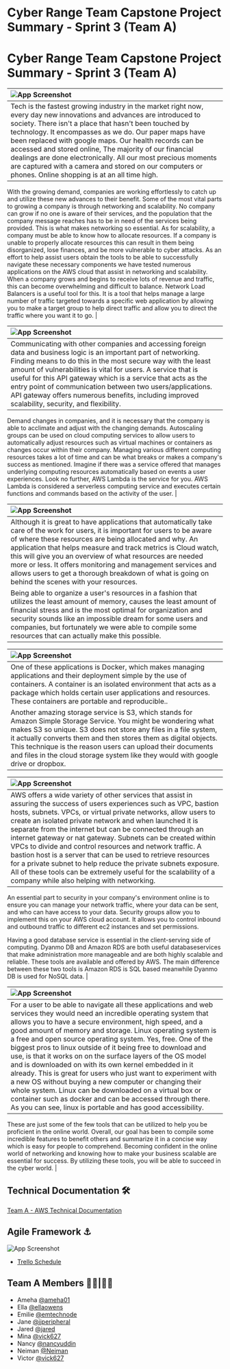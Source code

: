 # Cyber Range Team Capstone Project Summary - Sprint 3 (Team A)


# Cyber Range Team Capstone Project Summary - Sprint 3 (Team A)


| ![App Screenshot](https://drive.google.com/uc?export=view&id=1K1g-aEWpIoXgJE4rRq0DBYUWCmJ060HW) |
| :-------------------------------- |
| Tech is the fastest growing industry in the market right now, every day new innovations and advances are introduced to society. There isn't a place that hasn't been touched by technology. It encompasses as we do. Our paper maps have been replaced with google maps. Our health records can be accessed and stored online, The majority of our financial dealings are done electronically. All our most precious moments are captured with a camera and stored on our computers or phones. Online shopping is at an all time high. 
With the growing demand, companies are working effortlessly to catch up and utilize these new advances to their benefit. Some of the most vital parts to growing a company is through networking and scalability. No company can grow if no one is aware of their services, and the population that the company message reaches has to be in need of the services being provided. This is what makes networking so essential. As for scalability, a company must be able to know how to allocate resources. If a company is unable to properly allocate resources this can result in them being disorganized, lose finances, and be more vulnerable to cyber attacks. As an effort to help assist users obtain the tools to be able to successfully navigate these necessary components we have tested numerous applications on the AWS cloud that assist in networking and scalability.
When a company grows and begins to receive lots of revenue and traffic, this can become overwhelming and difficult to balance. Network Load Balancers is a useful tool for this. It is a tool that helps manage a large number of traffic targeted towards a specific web application by allowing you to make a target group to help direct traffic and allow you to direct the traffic where you want it to go. |

| ![App Screenshot](https://drive.google.com/uc?export=view&id=1c1vTNbBW3Ql83VTxq_pOG2vklHe-1q9L) |
| :-------------------------------- |
| Communicating with other companies and accessing foreign data and business logic is an important part of networking. Finding means to do this in the most secure way with the least amount of vulnerabilities is vital for users. A service that is useful for this API gateway which is a service that acts as the entry point of communication between two users/applications. API gateway offers numerous benefits, including improved scalability, security, and flexibility. 
Demand changes in companies, and it is necessary that the company is able to acclimate and adjust with the changing demands. Autoscaling groups can be used on cloud computing services to allow users to automatically adjust resources such as virtual machines or containers as changes occur within their company.
Managing various different computing resources takes a lot of time and can be what breaks or makes a company's success as mentioned. Imagine if there was a service offered that manages underlying computing resources automatically based on events a user experiences. Look no further, AWS Lambda is the service for you. AWS Lambda is considered a serverless computing service and executes certain functions and commands based on the activity of the user. |

| ![App Screenshot](https://drive.google.com/uc?export=view&id=1h8hzQFZ3kC9Z_ETDG4kMqUFfeKMyI8zX) |
| :-------------------------------- |
| Although it is great to have applications that automatically take care of the work for users, it is important for users to be aware of where these resources are being allocated and why. An application that helps measure and track metrics is Cloud watch, this will give you an overview of what resources are needed more or less. It offers monitoring and management services and allows users to get a thorough breakdown of what is going on behind the scenes with your resources.
Being able to organize a user's resources in a fashion that utilizes the least amount of memory, causes the least amount of financial stress and is the most optimal for organization and security sounds like an impossible dream for some users and companies, but fortunately we were able to compile some resources that can actually make this possible. |

| ![App Screenshot](https://drive.google.com/uc?export=view&id=1x-EfWUHT42SNK4WOrASbz6Pg3uIV5K8r) |
| :-------------------------------- |
| One of these applications is Docker, which makes managing applications and their deployment simple by the use of containers. A container is an isolated environment that acts as a package which holds certain user applications and resources. These containers are portable and reproducible.. 
Another amazing storage service is S3, which stands for Amazon Simple Storage Service. You might be wondering what makes S3 so unique. S3 does not store any files in a file system, it actually converts them and then stores them as digital objects. This technique is the reason users can upload their documents and files in the cloud storage system like they would with google drive or dropbox. |


| ![App Screenshot](https://drive.google.com/uc?export=view&id=1AR8bVLOStAjSUxMY6S780mxU7Sh_7vBM) |
| :-------------------------------- |
| AWS offers a wide variety of other services that assist in assuring the success of users experiences such as VPC, bastion hosts, subnets. VPCs, or virtual private networks, allow users to create an isolated private network and when launched it is separate from the internet but can be connected through an internet gateway or nat gateway. Subnets can be created within VPCs to divide and control resources and network traffic. A bastion host is a server that can be used to retrieve resources for a private subnet to help reduce the private subnets exposure. All of these tools can be extremely useful for the scalability of a company while also helping with networking.

An essential part to security in your company's environment online is to ensure you can manage your network traffic, where your data can be sent, and who can have access to your data. Security groups allow you to implement this on your AWS cloud account. It allows you to control inbound and outbound traffic to different ec2 instances and set permissions. 

Having a good database service is essential in the client-serving side of computing. Dyanmo DB and Amazon RDS are both useful databaseservices that make administration more manageable and are both highly scalable and reliable. These tools are available and offered by AWS. The main difference between these two tools is Amazon RDS is SQL based meanwhile Dyanmo DB is used for NoSQL data. |


| ![App Screenshot](https://drive.google.com/uc?export=view&id=1B4e3ojE-_lkqS3sHHXLvldhyHCsccME2)|
| :-------------------------------- |
| For a user to be able to navigate all these applications and  web services they would need an incredible operating system that allows you to have a secure environment, high speed, and a good amount of memory and storage. Linux operating system is a free and open source operating system. Yes, free. One of the biggest pros to linux outside of it being free to download and use, is that it works on on the surface layers of the OS model and is downloaded on with its own kernel embedded in it already. This is great for users who just want to experiment with a new OS without buying a new computer or changing their whole system. Linux can be downloaded on a virtual box or container such as docker and can be accessed through there. As you can see, linux is portable and has good accessibility.

These are just some of the few tools that can be utilized to help you be proficient in the online world. Overall, our goal has been to compile some incredible features to benefit others and summarize it in a concise way which is easy for people to comprehend. Becoming confident in the online world of networking and knowing how to make your business scalable are essential for success. By utilizing these tools, you will be able to succeed in the cyber world. |

## Technical Documentation 🛠 

[Team A - AWS Technical Documentation](https://docs.google.com/document/d/1dEt010KAPSTOcSzrZFoXH3yVfqiua8XQ9uxhl7OWpwU/edit?usp=share_link)



## Agile Framework ⚓ 

![App Screenshot](https://drive.google.com/uc?export=view&id=1UZ2ub6Mt6ahBHGO8412nd-HqowT7NnA-)


- [Trello Schedule](https://drive.google.com/file/d/14K6gWdah9guLrlCMnA5dyh4FLPd7AR0V/view?usp=share_link)

## Team A Members 👩‍💻|👨‍💻
- Ameha [@ameha01](https://github.com/ameha01)
- Ella [@ellaowens](https://github.com/ellaowens)
- Emilie [@emtechnode](https://github.com/emiliedionisio)
- Jane [@jjperipheral](https://github.com/jjperipheral)
- Jared [@jared](https://github.com/JHamIam)
- Mina [@vick627](https://github.com/orgs/)
- Nancy [@nancyuddin](https://github.com/nancyuddin)
- Neiman [@Neiman](https://github.com/bull-in-the-heather)
- Victor [@vick627](https://github.com/vick627)
